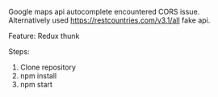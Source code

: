 Google maps api autocomplete encountered CORS issue. <br />
Alternatively used https://restcountries.com/v3.1/all fake api. <br />

Feature:
Redux thunk 

Steps:
1. Clone repository
2. npm install 
3. npm start
